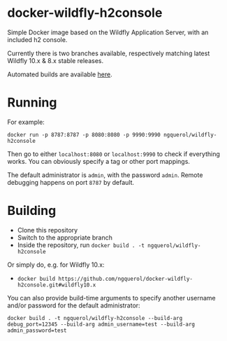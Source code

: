 # docker-wildfly-h2console

Simple Docker image based on the Wildfly Application Server, with an included h2 console.

Currently there is two branches available, respectively matching latest Wildfly 10.x & 8.x stable releases.

Automated builds are available [here](https://hub.docker.com/r/ngquerol/wildfly-h2console/).

# Running

For example: 

`docker run -p 8787:8787 -p 8080:8080 -p 9990:9990 ngquerol/wildfly-h2console`

Then go to either `localhost:8080` or `localhost:9990` to check if everything works. You can obviously specify a tag or other port mappings.

The default administrator is `admin`, with the password `admin`. Remote debugging happens on port `8787` by default.

# Building

- Clone this repository
- Switch to the appropriate branch
- Inside the repository, run `docker build . -t ngquerol/wildfly-h2console`

Or simply do, e.g. for Wildfly 10.x:

- `docker build https://github.com/ngquerol/docker-wildfly-h2console.git#wildfly10.x`

You can also provide build-time arguments to specify another username and/or
password for the default administrator:

`docker build . -t ngquerol/wildfly-h2console --build-arg debug_port=12345 --build-arg admin_username=test --build-arg admin_password=test`
